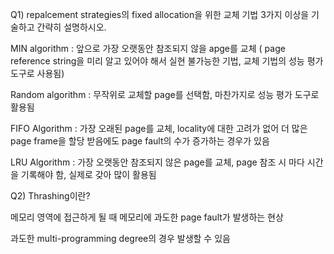 Q1) repalcement strategies의 fixed allocation을 위한 교체 기법 3가지 이상을 기술하고 간략히 설명하시오.

MIN algorithm : 앞으로 가장 오랫동안 참조되지 않을 apge를 교체 ( page reference string을 미리 알고 있어야 해서 실현 불가능한 기법, 교체 기법의 성능 평가 도구로 사용됨)

Random algorithm : 무작위로 교체할 page를 선택함, 마찬가지로 성능 평가 도구로 활용됨

FIFO Algorithm : 가장 오래된 page를 교체, locality에 대한 고려가 없어 더 많은 page frame을 할당 받음에도 page fault의 수가 증가하는 경우가 있음

LRU Algorithm : 가장 오랫동안 참조되지 않은 page를 교체, page 참조 시 마다 시간을 기록해야 함, 실제로 갖아 많이 활용됨



Q2) Thrashing이란?

메모리 영역에 접근하게 될 때 메모리에 과도한 page fault가 발생하는 현상

과도한 multi-programming degree의 경우 발생할 수 있음


